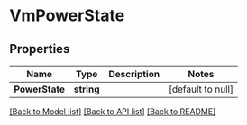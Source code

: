 # VmPowerState

## Properties
Name | Type | Description | Notes
------------ | ------------- | ------------- | -------------
**PowerState** | **string** |  | [default to null]

[[Back to Model list]](../README.md#documentation-for-models) [[Back to API list]](../README.md#documentation-for-api-endpoints) [[Back to README]](../README.md)

